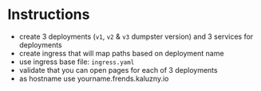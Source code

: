 # Instructions

- create 3 deployments (`v1`, `v2` & `v3` dumpster version) and 3 services for deployments
- create ingress that will map paths based on deployment name
- use ingress base file: `ingress.yaml`
- validate that you can open pages for each of 3 deployments
- as hostname use yourname.frends.kaluzny.io